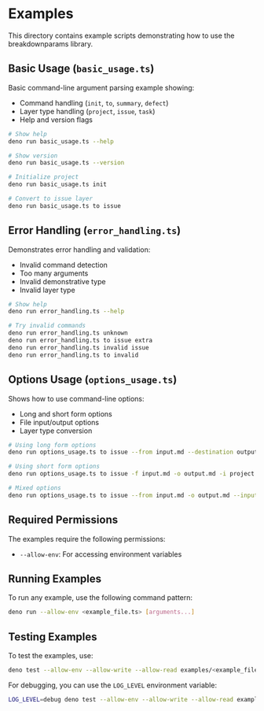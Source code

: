 # Examples

This directory contains example scripts demonstrating how to use the breakdownparams library.

## Basic Usage (`basic_usage.ts`)

Basic command-line argument parsing example showing:

- Command handling (`init`, `to`, `summary`, `defect`)
- Layer type handling (`project`, `issue`, `task`)
- Help and version flags

```bash
# Show help
deno run basic_usage.ts --help

# Show version
deno run basic_usage.ts --version

# Initialize project
deno run basic_usage.ts init

# Convert to issue layer
deno run basic_usage.ts to issue
```

## Error Handling (`error_handling.ts`)

Demonstrates error handling and validation:

- Invalid command detection
- Too many arguments
- Invalid demonstrative type
- Invalid layer type

```bash
# Show help
deno run error_handling.ts --help

# Try invalid commands
deno run error_handling.ts unknown
deno run error_handling.ts to issue extra
deno run error_handling.ts invalid issue
deno run error_handling.ts to invalid
```

## Options Usage (`options_usage.ts`)

Shows how to use command-line options:

- Long and short form options
- File input/output options
- Layer type conversion

```bash
# Using long form options
deno run options_usage.ts to issue --from input.md --destination output.md --input project

# Using short form options
deno run options_usage.ts to issue -f input.md -o output.md -i project

# Mixed options
deno run options_usage.ts to issue --from input.md -o output.md --input project
```

## Required Permissions

The examples require the following permissions:

- `--allow-env`: For accessing environment variables

## Running Examples

To run any example, use the following command pattern:

```bash
deno run --allow-env <example_file.ts> [arguments...]
```

## Testing Examples

To test the examples, use:

```bash
deno test --allow-env --allow-write --allow-read examples/<example_file>.ts
```

For debugging, you can use the `LOG_LEVEL` environment variable:

```bash
LOG_LEVEL=debug deno test --allow-env --allow-write --allow-read examples/<example_file>.ts
```
